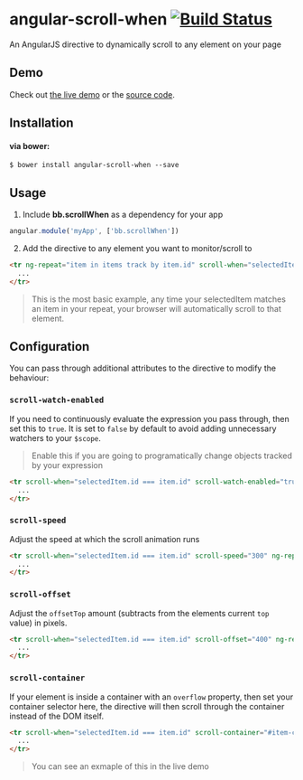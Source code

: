 angular-scroll-when [![Build Status](https://travis-ci.org/brandon-barker/angular-scroll-when.svg?branch=master)](https://travis-ci.org/brandon-barker/angular-scroll-when)
==================

An AngularJS directive to dynamically scroll to any element on your page

Demo
-------
Check out [the live demo](http://embed.plnkr.co/8hnnlrqNqZw96UdDdvmf/preview) or the [source code](https://github.com/brandon-barker/angular-scroll-when/blob/master/src/scrollWhen.js).


Installation
-------

#### via bower:

```
$ bower install angular-scroll-when --save
```

Usage
---

1. Include **bb.scrollWhen** as a dependency for your app

  ```js
  angular.module('myApp', ['bb.scrollWhen'])
  ```
  
2. Add the directive to any element you want to monitor/scroll to

  ```html
  <tr ng-repeat="item in items track by item.id" scroll-when="selectedItem.id === item.id">
    ...
  </tr>
  ```
  
> This is the most basic example, any time your selectedItem matches an item in your repeat, your browser will automatically scroll to that element.

## Configuration

You can pass through additional attributes to the directive to modify the behaviour:

### `scroll-watch-enabled`

If you need to continuously evaluate the expression you pass through, then set this to `true`. It is set to `false` by default to avoid adding unnecessary watchers to your `$scope`.

> Enable this if you are going to programatically change objects tracked by your expression

```html
<tr scroll-when="selectedItem.id === item.id" scroll-watch-enabled="true" ng-repeat="item in items track by item.id">
  ...
</tr>
```

### `scroll-speed`

Adjust the speed at which the scroll animation runs

```html
<tr scroll-when="selectedItem.id === item.id" scroll-speed="300" ng-repeat="item in items track by item.id">
  ...
</tr>
```

### `scroll-offset`

Adjust the `offsetTop` amount (subtracts from the elements current `top` value) in pixels.

```html
<tr scroll-when="selectedItem.id === item.id" scroll-offset="400" ng-repeat="item in items track by item.id">
  ...
</tr>
```

### `scroll-container`

If your element is inside a container with an `overflow` property, then set your container selector here, the directive will then scroll through the container instead of the DOM itself.

```html
<tr scroll-when="selectedItem.id === item.id" scroll-container="#item-container" ng-repeat="item in items track by item.id">
  ...
</tr>
```
> You can see an exmaple of this in the live demo
